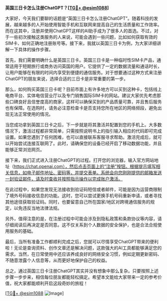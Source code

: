 **英国三日卡怎么注册ChatGPT？[[TG💪+ @esim1088](https://t.me/s/esim1088)]**

大家好，今天我们要聊的话题是“英国三日卡怎么注册ChatGPT”。随着科技的发展，越来越多的人开始使用智能手机和互联网来提高自己的生活质量和工作效率。而在这其中，注册并使用ChatGPT这样的AI助手成为了很多人的首选。不过，对于一些初次接触这类服务的人来说，可能会遇到一些问题，比如如何获取有效的SIM卡、如何正确地注册账号等。接下来，我就以英国三日卡为例，为大家详细讲解一下具体的操作步骤。

首先，我们需要明确什么是英国三日卡。英国三日卡是一种临时性SIM卡产品，通常适用于短期旅行或商务访问英国的用户。它提供了一定的数据流量和通话时长，让用户能够在有限的时间内享受到便捷的通信服务。对于想要通过这种方式来注册ChatGPT的朋友来说，选择合适的三日卡是非常重要的第一步。

那么，如何购买英国三日卡呢？目前市面上有许多地方可以买到这种卡，包括线上电商平台、实体电信营业厅以及专门销售国际SIM卡的网站。建议大家优先考虑那些口碑良好且信誉度高的商家，这样可以确保买到的产品质量可靠，并且售后服务也有保障。在选购时，请务必注意检查卡是否支持您所在地区的网络频段，避免出现无法正常使用的情况。

当您成功拿到英国三日卡之后，下一步就是将其激活并配置到您的手机上。大多数情况下，激活过程都非常简单，只需按照说明书上的指引输入相应的代码即可完成设置。如果您遇到了任何困难，也可以直接联系客服寻求帮助。激活完成后，就可以开始尝试连接互联网了。此时，请确保您的设备已经开启了移动数据功能，并且能够正常浏览网页。

接下来，我们正式进入注册ChatGPT的过程。打开您的浏览器，输入官方网站地址（https://chat.openai.com），然后点击页面上的“注册”按钮。根据提示填写相关信息，如电子邮件地址、密码等，并提交表单。系统会向您刚刚提供的邮箱发送一封验证邮件，请及时查收并按照指示操作以完成账户激活。

在此过程中，如果您发现无法接收到验证码短信或者邮件，可能是因为运营商限制了境外号码接收信息的功能。这时，您可以尝试更换手机号码重新申请，或者寻找其他途径获取验证码。同时，也要留意自己所在国家/地区对跨境通信服务的规定，以免违反当地法律法规。

另外，值得注意的是，在注册过程中可能会涉及到隐私政策和条款协议等内容，请仔细阅读后再决定是否同意。这不仅关系到个人数据的安全保护，也是合法合规使用服务的基础。

最后，当所有准备工作都顺利完成之后，您就可以尽情享受ChatGPT带来的便利啦！无论是查询资料、创作文章还是解决问题，这款强大的AI工具都能够满足您的需求。当然，在日常使用中还应该养成良好的网络安全习惯，例如定期更新密码、不随意泄露个人信息等，从而更好地保护自己的权益。

总之，通过英国三日卡注册ChatGPT其实并没有想象中那么复杂。只要按照上述步骤一步步来，相信每位朋友都能轻松搞定。希望本文能给大家带来一定的参考价值，祝大家都能顺利开启这段奇妙的旅程！

[[TG💪+ @esim1088](https://t.me/s/esim1088) ![Image](https://i.postimg.cc/4NQfJmqS/Snipaste-2025-05-13-00-14-12.png)]